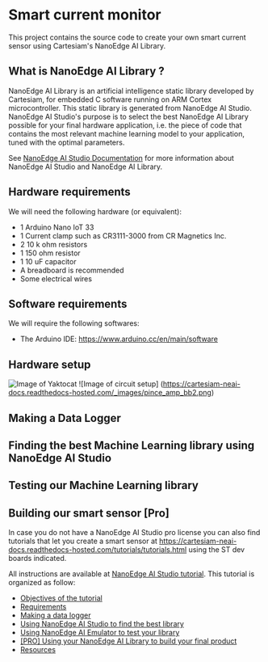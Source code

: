 # Smart current monitor
This project contains the source code to create your own smart current sensor using Cartesiam's NanoEdge AI Library.

## What is NanoEdge AI Library ?
NanoEdge AI Library is an artificial intelligence static library developed by Cartesiam, for embedded C software running on ARM Cortex microcontroller. This static library is generated from NanoEdge AI Studio. 
NanoEdge AI Studio's purpose is to select the best NanoEdge AI Library possible for your final hardware application, i.e. the piece of code that contains the most relevant machine learning model to your application, tuned with the optimal parameters.

See [NanoEdge AI Studio Documentation](https://cartesiam-neai-docs.readthedocs-hosted.com/) for more information about NanoEdge AI Studio and NanoEdge AI Library.

## Hardware requirements
We will need the following hardware (or equivalent):
  * 1 Arduino Nano IoT 33
  * 1 Current clamp such as CR3111-3000 from CR Magnetics Inc.
  * 2 10 k ohm resistors
  * 1 150 ohm resistor
  * 1 10 uF capacitor
  * A breadboard is recommended
  * Some electrical wires
  
## Software requirements
We will require the following softwares:
  * The Arduino IDE: https://www.arduino.cc/en/main/software
  
## Hardware setup
![Image of Yaktocat](https://octodex.github.com/images/yaktocat.png)
![Image of circuit setup] (https://cartesiam-neai-docs.readthedocs-hosted.com/_images/pince_amp_bb2.png)

## Making a Data Logger

## Finding the best Machine Learning library using NanoEdge AI Studio

## Testing our Machine Learning library

## Building our smart sensor [Pro]
In case you do not have a NanoEdge AI Studio pro license you can also find tutorials that let you create a smart sensor at https://cartesiam-neai-docs.readthedocs-hosted.com/tutorials/tutorials.html using the ST dev boards indicated.

All instructions are available at [NanoEdge AI Studio tutorial](https://cartesiam-neai-docs.readthedocs-hosted.com/tutorials/vib_arduino/vib_arduino.html).
This tutorial is organized as follow:
* [Objectives of the tutorial](https://cartesiam-neai-docs.readthedocs-hosted.com/tutorials/vib_arduino/vib_arduino.html#i-objectives-of-the-tutorial)
* [Requirements](https://cartesiam-neai-docs.readthedocs-hosted.com/tutorials/vib_arduino/vib_arduino.html#ii-requirements)
* [Making a data logger](https://cartesiam-neai-docs.readthedocs-hosted.com/tutorials/vib_arduino/vib_arduino.html#iii-making-a-data-logger)
* [Using NanoEdge AI Studio to find the best library](https://cartesiam-neai-docs.readthedocs-hosted.com/tutorials/vib_arduino/vib_arduino.html#iv-using-nanoedge-ai-studio-to-find-the-best-library)
* [Using NanoEdge AI Emulator to test your library](https://cartesiam-neai-docs.readthedocs-hosted.com/tutorials/vib_arduino/vib_arduino.html#v-using-nanoedge-ai-emulator-to-test-your-library)
* [[PRO] Using your NanoEdge AI Library to build your final product](https://cartesiam-neai-docs.readthedocs-hosted.com/tutorials/vib_arduino/vib_arduino.html#vi-pro-using-your-nanoedge-ai-library-to-build-your-final-product)
* [Resources](https://cartesiam-neai-docs.readthedocs-hosted.com/tutorials/vib_arduino/vib_arduino.html#resources)
